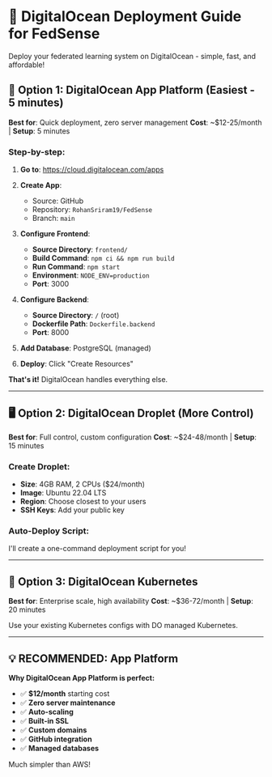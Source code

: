 # 🌊 DigitalOcean Deployment Guide for FedSense

Deploy your federated learning system on DigitalOcean - simple, fast, and affordable!

## 🚀 Option 1: DigitalOcean App Platform (Easiest - 5 minutes)

**Best for**: Quick deployment, zero server management
**Cost**: ~$12-25/month | **Setup**: 5 minutes

### Step-by-step:
1. **Go to**: https://cloud.digitalocean.com/apps
2. **Create App**:
   - Source: GitHub
   - Repository: `RohanSriram19/FedSense`
   - Branch: `main`

3. **Configure Frontend**:
   - **Source Directory**: `frontend/`
   - **Build Command**: `npm ci && npm run build`
   - **Run Command**: `npm start`
   - **Environment**: `NODE_ENV=production`
   - **Port**: 3000

4. **Configure Backend**:
   - **Source Directory**: `/` (root)
   - **Dockerfile Path**: `Dockerfile.backend`
   - **Port**: 8000

5. **Add Database**: PostgreSQL (managed)
6. **Deploy**: Click "Create Resources"

**That's it!** DigitalOcean handles everything else.

---

## 🖥️ Option 2: DigitalOcean Droplet (More Control)

**Best for**: Full control, custom configuration
**Cost**: ~$24-48/month | **Setup**: 15 minutes

### Create Droplet:
- **Size**: 4GB RAM, 2 CPUs ($24/month)
- **Image**: Ubuntu 22.04 LTS
- **Region**: Choose closest to your users
- **SSH Keys**: Add your public key

### Auto-Deploy Script:
I'll create a one-command deployment script for you!

---

## 🐳 Option 3: DigitalOcean Kubernetes

**Best for**: Enterprise scale, high availability
**Cost**: ~$36-72/month | **Setup**: 20 minutes

Use your existing Kubernetes configs with DO managed Kubernetes.

---

## 💡 RECOMMENDED: App Platform

**Why DigitalOcean App Platform is perfect:**
- ✅ **$12/month** starting cost
- ✅ **Zero server maintenance**  
- ✅ **Auto-scaling**
- ✅ **Built-in SSL**
- ✅ **Custom domains**
- ✅ **GitHub integration**
- ✅ **Managed databases**

Much simpler than AWS!
